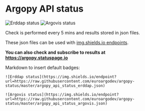 # Argopy API status

![Erddap status](https://img.shields.io/endpoint?label=erddap&style=for-the-badge&url=https://raw.githubusercontent.com/euroargodev/argopy-status/master/argopy_api_status_erddap.json)
![Argovis status](https://img.shields.io/endpoint?label=argovis&style=for-the-badge&url=https://raw.githubusercontent.com/euroargodev/argopy-status/master/argopy_api_status_argovis.json)

Check is performed every 5 mins and results stored in json files.

These json files can be used with [img.shields.io endpoints](https://shields.io/endpoint).

**You can also check and subscribe to results at https://argopy.statuspage.io**

Markdown to insert default badges:

    ![Erddap status](https://img.shields.io/endpoint?url=https://raw.githubusercontent.com/euroargodev/argopy-status/master/argopy_api_status_erddap.json)
    
    ![Argovis status](https://img.shields.io/endpoint?url=https://raw.githubusercontent.com/euroargodev/argopy-status/master/argopy_api_status_argovis.json)